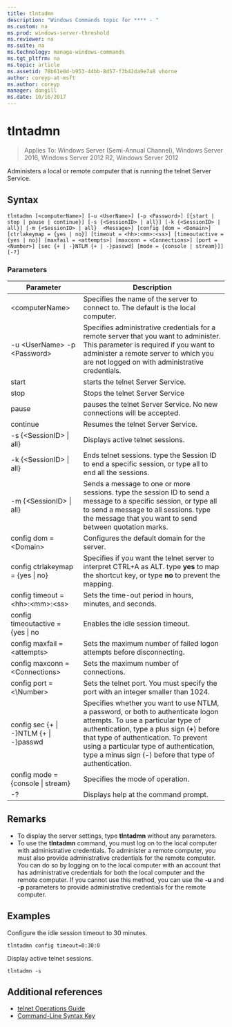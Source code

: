 ```yaml
---
title: tlntadmn
description: "Windows Commands topic for **** - "
ms.custom: na
ms.prod: windows-server-threshold
ms.reviewer: na
ms.suite: na
ms.technology: manage-windows-commands
ms.tgt_pltfrm: na
ms.topic: article
ms.assetid: 78b61e8d-b953-44bb-8d57-f3b42da9e7a8 vhorne
author: coreyp-at-msft
ms.author: coreyp
manager: dongill
ms.date: 10/16/2017
---
```

# tlntadmn

>Applies To: Windows Server (Semi-Annual Channel), Windows Server 2016, Windows Server 2012 R2, Windows Server 2012

Administers a local or remote computer that is running the telnet Server Service.   
## Syntax  
```  
tlntadmn [<computerName>] [-u <UserName>] [-p <Password>] [{start | stop | pause | continue}] [-s {<SessionID> | all}] [-k {<SessionID> | all}] [-m {<SessionID> | all}  <Message>] [config [dom = <Domain>] [ctrlakeymap = {yes | no}] [timeout = <hh>:<mm>:<ss>] [timeoutactive = {yes | no}] [maxfail = <attempts>] [maxconn = <Connections>] [port = <Number>] [sec {+ | -}NTLM {+ | -}passwd] [mode = {console | stream}]] [-?]  
```  
### Parameters  
|Parameter|Description|  
|-------|--------|  
|\<computerName>|Specifies the name of the server to connect to. The default is the local computer.|  
|-u \<UserName> -p \<Password>|Specifies administrative credentials for a remote server that you want to administer. This parameter is required if you want to administer a remote server to which you are not logged on with administrative credentials.|  
|start|starts the telnet Server Service.|  
|stop|Stops the telnet Server Service|  
|pause|pauses the telnet Server Service. No new connections will be accepted.|  
|continue|Resumes the telnet Server Service.|  
|-s {\<SessionID> &#124; all}|Displays active telnet sessions.|  
|-k {\<SessionID> &#124; all}|Ends telnet sessions. type the Session ID to end a specific session, or type all to end all the sessions.|  
|-m {\<SessionID> &#124; all}  <Message>|Sends a message to one or more sessions. type the session ID to send a message to a specific session, or type all to send a message to all sessions. type the message that you want to send between quotation marks.|  
|config dom = \<Domain>|Configures the default domain for the server.|  
|config ctrlakeymap = {yes &#124; no}|Specifies if you want the telnet server to interpret CTRL+A as ALT. type **yes** to map the shortcut key, or type **no** to prevent the mapping.|  
|config timeout = \<hh>:\<mm>:\<ss>|Sets the time-out period in hours, minutes, and seconds.|  
|config timeoutactive = {yes &#124; no|Enables the idle session timeout.|  
|config maxfail = \<attempts>|Sets the maximum number of failed logon attempts before disconnecting.|  
|config maxconn = \<Connections>|Sets the maximum number of connections.|  
|config port = <\Number>|Sets the telnet port. You must specify the port with an integer smaller than 1024.|  
|config sec {+ &#124; -}NTLM {+ &#124; -}passwd|Specifies whether you want to use NTLM, a password, or both to authenticate logon attempts. To use a particular type of authentication, type a plus sign (**+**) before that type of authentication. To prevent using a particular type of authentication, type a minus sign (**-**) before that type of authentication.|  
|config mode = {console &#124; stream}|Specifies the mode of operation.|  
|-?|Displays help at the command prompt.|  

## Remarks  
-   To display the server settings, type **tlntadmn** without any parameters.  
-   To use the **tlntadmn** command, you must log on to the local computer with administrative credentials. To administer a remote computer, you must also provide administrative credentials for the remote computer. You can do so by logging on to the local computer with an account that has administrative credentials for both the local computer and the remote computer. If you cannot use this method, you can use the **-u** and **-p** parameters to provide administrative credentials for the remote computer.  

## <a name="BKMK_Examples"></a>Examples  
Configure the idle session timeout to 30 minutes.  
```  
tlntadmn config timeout=0:30:0  
```  
Display active telnet sessions.  
```  
tlntadmn -s  
```  

## Additional references  
-   [telnet Operations Guide](https://technet.microsoft.com/library/cc753164(v=ws.10).aspx)  
-   [Command-Line Syntax Key](command-line-syntax-key.md)  
